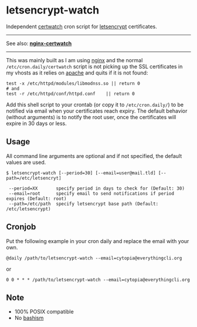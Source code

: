 # letsencrypt-watch

Independent [certwatch](http://linux.die.net/man/1/certwatch) cron script for [letsencrypt](https://letsencrypt.org) certificates.

---

See also: **[nginx-certwatch](https://github.com/cytopia/nginx-certwatch)**

---

This was mainly built as I am using [nginx](http://nginx.org/) and the normal `/etc/cron.daily/certwatch` script is not picking up the SSL certificates in my vhosts as it relies on [apache](apache.org) and quits if it is not found:
```shell
test -x /etc/httpd/modules/libmodnss.so || return 0
# and
test -r /etc/httpd/conf/httpd.conf    || return 0
```

Add this shell script to your crontab (or copy it to `/etc/cron.daily/`) to be notified via email when your certificates reach expiry.
The default behavior (without arguments) is to notify the root user, once the certificates will expire in 30 days or less.


## Usage

All command line arguments are optional and if not specified, the default values are used.

```shell
$ letsencrypt-watch [--period=30] [--email=user@mail.tld] [--path=/etc/letsencryt]

 --period=XX       specify period in days to check for (Default: 30)
 --email=root      specify email to send notifications if period expires (Default: root)
 --path=/etc/path  specify letsencrypt base path (Default: /etc/letsencrypt) 

```

## Cronjob

Put the following example in your cron daily and replace the email with your own.

```shell
@daily /path/to/letsencrypt-watch --email=cytopia@everythingcli.org
```
or
```shell
0 0 * * * /path/to/letsencrypt-watch --email=cytopia@everythingcli.org
```

## Note

* 100% POSIX compatible
* No [bashism](http://mywiki.wooledge.org/Bashism)
